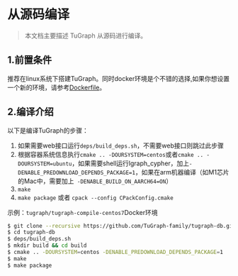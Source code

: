 # 从源码编译

> 本文档主要描述 TuGraph 从源码进行编译。

## 1.前置条件

推荐在linux系统下搭建TuGraph。同时docker环境是个不错的选择,如果你想设置一个新的环境，请参考[Dockerfile](../1.installation/3.docker-deployment.md)。

## 2.编译介绍

以下是编译TuGraph的步骤：

1. 如果需要web接口运行`deps/build_deps.sh`，不需要web接口则跳过此步骤
2. 根据容器系统信息执行`cmake .. -DOURSYSTEM=centos`或者`cmake .. -DOURSYSTEM=ubuntu`，如果需要shell运行lgraph_cypher，加上`-DENABLE_PREDOWNLOAD_DEPENDS_PACKAGE=1`，如果在arm机器编译（如M1芯片的Mac中，需要加上` -DENABLE_BUILD_ON_AARCH64=ON`）
3. `make`
4. `make package` 或者 `cpack --config CPackConfig.cmake`

示例：`tugraph/tugraph-compile-centos7`Docker环境

```bash
$ git clone --recursive https://github.com/TuGraph-family/tugraph-db.git
$ cd tugraph-db
$ deps/build_deps.sh
$ mkdir build && cd build
$ cmake .. -DOURSYSTEM=centos -DENABLE_PREDOWNLOAD_DEPENDS_PACKAGE=1
$ make
$ make package
```
